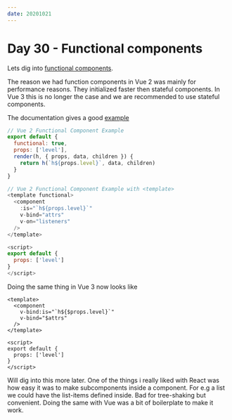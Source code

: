```yaml
---
date: 20201021
---
```


# Day 30 - Functional components

Lets dig into [functional components](https://v3.vuejs.org/guide/migration/functional-components.html#functional-components).

The reason we had function components in Vue 2 was mainly for performance reasons. They initialized faster then stateful components. In Vue 3 this is no longer the case and we are recommended to use stateful components.

The documentation gives a good [example](https://v3.vuejs.org/guide/migration/functional-components.html#_2-x-syntax)

```js
// Vue 2 Functional Component Example
export default {
  functional: true,
  props: ['level'],
  render(h, { props, data, children }) {
    return h(`h${props.level}`, data, children)
  }
}

// Vue 2 Functional Component Example with <template>
<template functional>
  <component
    :is="`h${props.level}`"
    v-bind="attrs"
    v-on="listeners"
  />
</template>

<script>
export default {
  props: ['level']
}
</script>
```

Doing the same thing in Vue 3 now looks like

```Vue
<template>
  <component
    v-bind:is="`h${$props.level}`"
    v-bind="$attrs"
  />
</template>

<script>
export default {
  props: ['level']
}
</script>
```

Will dig into this more later. One of the things i really liked with React was how easy it was to make subcomponents inside a component. For e.g a list we could have the list-items defined inside. Bad for tree-shaking but convenient. Doing the same with Vue was a bit of boilerplate to make it work.
